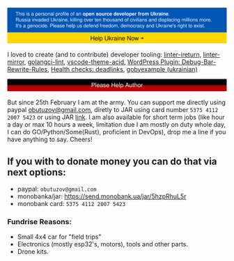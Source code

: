 <a id="main"></a>

[![SWUbanner](https://raw.githubusercontent.com/vshymanskyy/StandWithUkraine/main/banner-personal-page.svg)]([https://vshymanskyy.github.io/StandWithUkraine](https://stand-with-ukraine.pp.ua/))

I loved to create (and to contribute) developer tooling: [linter-ireturn](https://github.com/butuzov/ireturn), [linter-mirror](https://github.com/butuzov/mirror), [golangci-lint](https://github.com/golangci/golangci-lint), [vscode-theme-acid](https://github.com/butuzov/vscode-theme-acid), [WordPress Plugin: Debug-Bar-Rewrite-Rules](https://github.com/butuzov/Debug-Bar-Rewrite-Rules), [Health checks: deadlinks](https://github.com/butuzov/deadlinks), [gobyexample (ukrainian)](https://github.com/butuzov/gobyexample)

![help author](personal.svg)

But since 25th February I am at the army. You can support me directly using paypal obutuzov@gmail.com, diretly to JAR using card number `5375 4112 2007 5423` or using JAR [link](https://send.monobank.ua/jar/5hzpRhuL5r). I am also available for short term jobs (like hour a day or max 10 hours a week, limitation due I am mostly on duty whole day, I can do GO/Python/Some(Rust), proficient in DevOps), drop me a line if you have anything to say. Cheers!

## If you with to donate money you can do that via next options:

- paypal: `obutuzov@gmail.com`
- monobanka/jar: https://send.monobank.ua/jar/5hzpRhuL5r
- monobank card: `5375 4112 2007 5423`

### Fundrise Reasons:
- Small 4x4 car for "field trips"
- Electronics (mostly esp32's, motors), tools and other parts.
- Drone kits.
